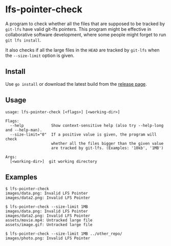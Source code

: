 # lfs-pointer-check

A program to check whether all the files that are supposed to be tracked by `git-lfs` have valid git-lfs pointers.
This program might be effective in collaborative software development, where some people might forget to run `git lfs install`.

It also checks if all the large files in the `HEAD` are tracked by `git-lfs` when the `--size-limit` option is given.

## Install

Use `go install` or download the latest build from the [release page](https://github.com/bonprosoft/lfs-pointer-check/releases).

## Usage

```
usage: lfs-pointer-check [<flags>] [<working-dir>]

Flags:
  --help            Show context-sensitive help (also try --help-long and --help-man).
  --size-limit="0"  If a positive value is given, the program will check
                    whether all the files bigger than the given value
                    are tracked by git-lfs. (Examples: '10kb', '1MB')

Args:
  [<working-dir>]  git working directory
```


## Examples

```
$ lfs-pointer-check
images/data.png: Invalid LFS Pointer
images/data2.png: Invalid LFS Pointer

$ lfs-pointer-check --size-limit 1MB
images/data.png: Invalid LFS Pointer
images/data2.png: Invalid LFS Pointer
assets/movie.mp4: Untracked large file
assets/image.gif: Untracked large file

$ lfs-pointer-check --size-limit 1MB ../other_repo/
images/photo.png: Invalid LFS Pointer
```
